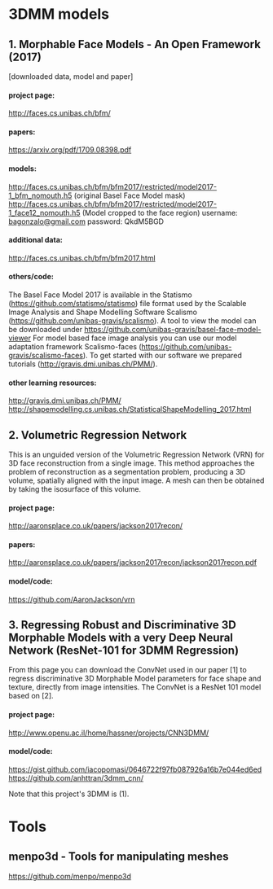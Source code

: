 # 3DMM models

## 1. Morphable Face Models - An Open Framework (2017)
[downloaded data, model and paper]
#### project page:
http://faces.cs.unibas.ch/bfm/ 
#### papers:
https://arxiv.org/pdf/1709.08398.pdf
#### models:
http://faces.cs.unibas.ch/bfm/bfm2017/restricted/model2017-1_bfm_nomouth.h5 (original Basel Face Model mask)
http://faces.cs.unibas.ch/bfm/bfm2017/restricted/model2017-1_face12_nomouth.h5 (Model cropped to the face region)
username: bagonzalo@gmail.com
password: QkdM5BGD
#### additional data:
http://faces.cs.unibas.ch/bfm/bfm2017.html
#### others/code:
The Basel Face Model 2017 is available in the Statismo (https://github.com/statismo/statismo) file format used by the Scalable Image Analysis and Shape Modelling Software Scalismo (https://github.com/unibas-gravis/scalismo).
A tool to view the model can be downloaded under https://github.com/unibas-gravis/basel-face-model-viewer
For model based face image analysis you can use our model adaptation framework Scalismo-faces (https://github.com/unibas-gravis/scalismo-faces).
To get started with our software we prepared tutorials (http://gravis.dmi.unibas.ch/PMM/).
#### other learning resources:
http://gravis.dmi.unibas.ch/PMM/
http://shapemodelling.cs.unibas.ch/StatisticalShapeModelling_2017.html


## 2. Volumetric Regression Network
This is an unguided version of the Volumetric Regression Network (VRN) for 3D face reconstruction from a single image. This method approaches the problem of reconstruction as a segmentation problem, producing a 3D volume, spatially aligned with the input image. A mesh can then be obtained by taking the isosurface of this volume.
#### project page:
http://aaronsplace.co.uk/papers/jackson2017recon/
#### papers:
http://aaronsplace.co.uk/papers/jackson2017recon/jackson2017recon.pdf
#### model/code:
https://github.com/AaronJackson/vrn


## 3. Regressing Robust and Discriminative 3D Morphable Models with a very Deep Neural Network (ResNet-101 for 3DMM Regression)
From this page you can download the ConvNet used in our paper [1] to regress discriminative 3D Morphable Model parameters for face shape and texture, directly from image intensities. The ConvNet is a ResNet 101 model based on [2].
#### project page:
http://www.openu.ac.il/home/hassner/projects/CNN3DMM/
#### model/code:
https://gist.github.com/iacopomasi/0646722f97fb087926a16b7e044ed6ed
https://github.com/anhttran/3dmm_cnn/

Note that this project's 3DMM is (1).



# Tools
## menpo3d - Tools for manipulating meshes
https://github.com/menpo/menpo3d
